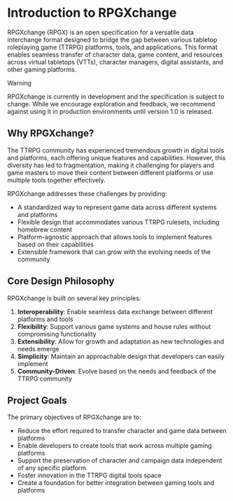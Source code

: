 # Introduction to RPGXchange

RPGXchange (RPGX) is an open specification for a versatile data interchange format designed to bridge the gap between various tabletop roleplaying game (TTRPG) platforms, tools, and applications. This format enables seamless transfer of character data, game content, and resources across virtual tabletops (VTTs), character managers, digital assistants, and other gaming platforms.

> [!Warning]
> RPGXchange is currently in development and the specification is subject to change. While we encourage exploration and feedback, we recommend against using it in production environments until version 1.0 is released.

## Why RPGXchange?

The TTRPG community has experienced tremendous growth in digital tools and platforms, each offering unique features and capabilities. However, this diversity has led to fragmentation, making it challenging for players and game masters to move their content between different platforms or use multiple tools together effectively.

RPGXchange addresses these challenges by providing:

- A standardized way to represent game data across different systems and platforms
- Flexible design that accommodates various TTRPG rulesets, including homebrew content
- Platform-agnostic approach that allows tools to implement features based on their capabilities
- Extensible framework that can grow with the evolving needs of the community

## Core Design Philosophy

RPGXchange is built on several key principles:

1. **Interoperability**: Enable seamless data exchange between different platforms and tools
2. **Flexibility**: Support various game systems and house rules without compromising functionality
3. **Extensibility**: Allow for growth and adaptation as new technologies and needs emerge
4. **Simplicity**: Maintain an approachable design that developers can easily implement
5. **Community-Driven**: Evolve based on the needs and feedback of the TTRPG community

## Project Goals

The primary objectives of RPGXchange are to:

- Reduce the effort required to transfer character and game data between platforms
- Enable developers to create tools that work across multiple gaming platforms
- Support the preservation of character and campaign data independent of any specific platform
- Foster innovation in the TTRPG digital tools space
- Create a foundation for better integration between gaming tools and platforms
